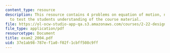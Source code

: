 ```yaml
---
content_type: resource
description: This resource contains 4 problems on equation of motion, natural frequency
  to test the students understanding of the course material.
file: https://ol-ocw-studio-app-qa.s3.amazonaws.com/courses/2-22-design-principles-for-ocean-vehicles-13-42-spring-2005/37e1ab98787ef1a0f02f1cbff508c9ff_exam2_2004.pdf
file_type: application/pdf
resourcetype: Document
title: exam2_2004.pdf
uid: 37e1ab98-787e-f1a0-f02f-1cbff508c9ff
---
```

